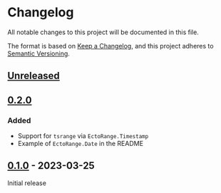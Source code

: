 # Changelog

All notable changes to this project will be documented in this file.

The format is based on [Keep a Changelog](https://keepachangelog.com/en/1.0.0/),
and this project adheres to [Semantic Versioning](https://semver.org/spec/v2.0.0.html).

## [Unreleased]

## [0.2.0]

### Added

- Support for `tsrange` via `EctoRange.Timestamp`
- Example of `EctoRange.Date` in the README

## [0.1.0] - 2023-03-25

Initial release

[unreleased]: https://github.com/davydog187/ecto_range/compare/v0.2.0...HEAD
[0.2.0]: https://github.com/davydog187/ecto_range/compare/v0.1.0..v0.2.0
[0.1.0]: https://github.com/davydog187/ecto_range/releases/tag/v0.1.0
